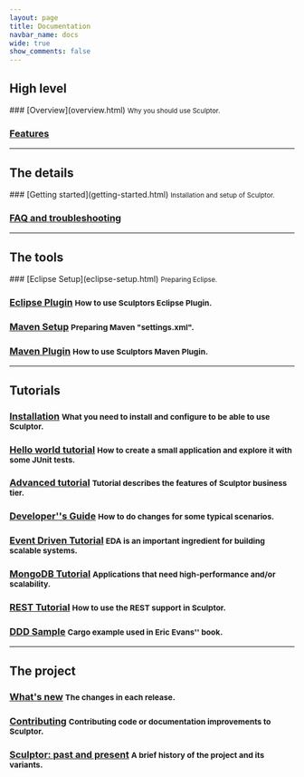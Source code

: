 ```yaml
---
layout: page
title: Documentation
navbar_name: docs
wide: true
show_comments: false
---
```

<div class="row">
  <div class="span4">
    <h2>High level</h2>
  </div>
  <div class="span8" markdown="1">
### [Overview](overview.html) <small>Why you should use Sculptor.</small>

### [Features](features.html)

  </div>
</div>

----

<div class="row">
  <div class="span4">
    <h2>The details</h2>
  </div>
  <div class="span8" markdown="1">
### [Getting started](getting-started.html) <small>Installation and setup of Sculptor.</small>

### [FAQ and troubleshooting](faq.html)

  </div>
</div>

----

<div class="row">
  <div class="span4">
    <h2>The tools</h2>
  </div>
  <div class="span8" markdown="1">
### [Eclipse Setup](eclipse-setup.html) <small>Preparing Eclipse.</small>

### [Eclipse Plugin](eclipse-plugin.html) <small>How to use Sculptors Eclipse Plugin.</small>

### [Maven Setup](maven-setup.html) <small>Preparing Maven "settings.xml".</small>

### [Maven Plugin](maven-plugin.html) <small>How to use Sculptors Maven Plugin.</small>

  </div>
</div>

----

<div class="row">
  <div class="span4">
    <h2>Tutorials</h2>
  </div>
  <div class="span8" markdown="1">

### [Installation](installation.html) <small>What you need to install and configure to be able to use Sculptor.</small>

### [Hello world tutorial](hello-world-tutorial.html) <small>How to create a small application and explore it with some JUnit tests.</small>

### [Advanced tutorial](advanced-tutorial.html) <small>Tutorial describes the features of Sculptor business tier.</small>

### [Developer''s Guide](developers-guide.html) <small>How to do changes for some typical scenarios.</small>

### [Event Driven Tutorial](event-driven-tutorial.html) <small>EDA is an important ingredient for building scalable systems.</small>

### [MongoDB Tutorial](mongodb-tutorial) <small>Applications that need high-performance and/or scalability.</small>

### [REST Tutorial](rest-tutorial) <small>How to use the REST support in Sculptor.</small>

### [DDD Sample](ddd-sample) <small>Cargo example used in Eric Evans'' book.</small>

  </div>
</div>

----

<div class="row">
  <div class="span4">
    <h2>The project</h2>
  </div>
  <div class="span8" markdown="1">

### [What's new](whats-new.html) <small>The changes in each release.</small>

### [Contributing](contributing.html) <small>Contributing code or documentation improvements to Sculptor.</small>

### [Sculptor: past and present](past-and-present.html) <small>A brief history of the project and its variants.</small>

  </div>
</div>
